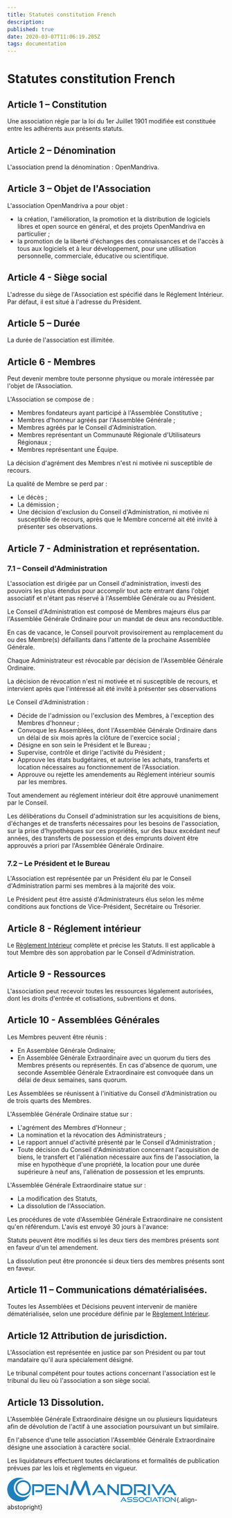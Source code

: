 ```yaml
---
title: Statutes constitution French
description: 
published: true
date: 2020-03-07T11:06:19.205Z
tags: documentation
---
```


# Statutes constitution French

## Article 1 – Constitution
Une association régie par la loi du 1er Juillet 1901 modifiée est constituée entre les adhérents aux présents statuts. 

## Article 2 – Dénomination
L'association prend la dénomination : OpenMandriva. 

## Article 3 – Objet de l'Association
L'association OpenMandriva a pour objet :
- la création, l'amélioration, la promotion et la distribution de logiciels libres et open source en général, et des projets OpenMandriva en particulier ;
- la promotion de la liberté d'échanges des connaissances et de l'accès à tous aux logiciels et à leur développement, pour une utilisation personnelle, commerciale, éducative ou scientifique.

## Article 4 - Siège social
L'adresse du siège de l'Association est spécifié dans le Réglement Intérieur.
Par défaut, il est situé à l'adresse du Président. 

## Article 5 – Durée
La durée de l'association est illimitée. 

## Article 6 - Membres

Peut devenir membre toute personne physique ou morale intéressée par l'objet de l’Association.

L'Association se compose de :
- Membres fondateurs ayant participé à l'Assemblée Constitutive ;
- Membres d'honneur agréés par l'Assemblée Générale ;
- Membres agréés par le Conseil d'Administration.
- Membres représentant un Communauté Régionale d'Utilisateurs Régionaux ;
- Membres représentant une Équipe.

La décision d'agrément des Membres n'est ni motivée ni susceptible de recours.

La qualité de Membre se perd par :
- Le décès ;
- La démission ;
- Une décision d'exclusion du Conseil d'Administration, ni motivée ni susceptible de recours, après que le Membre concerné ait été invité à présenter ses observations. 

## Article 7 - Administration et représentation.
### 7.1 – Conseil d'Administration
L'association est dirigée par un Conseil d'administration, investi des pouvoirs les plus étendus pour accomplir tout acte entrant dans l'objet associatif et n'étant pas réservé à l'Assemblée Générale ou au Président.

Le Conseil d'Administration est composé de Membres majeurs élus par l'Assemblée Générale Ordinaire pour un mandat de deux ans reconductible.

En cas de vacance, le Conseil pourvoit provisoirement au remplacement du ou des Membre(s) défaillants dans l'attente de la prochaine Assemblée Générale.

Chaque Administrateur est révocable par décision de l'Assemblée Générale Ordinaire.

La décision de révocation n'est ni motivée et ni susceptible de recours, et intervient après que l'intéressé ait été invité à présenter ses observations

Le Conseil d'Administration :
- Décide de l'admission ou l'exclusion des Membres, à l'exception des Membres d'honneur ;
- Convoque les Assemblées, dont l'Assemblée Générale Ordinaire dans un délai de six mois après la clôture de l'exercice social ;
- Désigne en son sein le Président et le Bureau ;
- Supervise, contrôle et dirige l'activité du Président ;
- Approuve les états budgétaires, et autorise les achats, transferts et location nécessaires au fonctionnement de l'Association.
- Approuve ou rejette les amendements au Réglement intérieur soumis par les membres. 

Tout amendement au réglement intérieur doit être approuvé unanimement par le Conseil.

Les délibérations du Conseil d'administration sur les acquisitions de biens, d'échanges et de transferts nécessaires pour les besoins de l'association, sur la prise d'hypothèques sur ces propriétés, sur des baux excédant neuf années, des transferts de possession et des emprunts doivent être approuvés a priori par l'Assemblée Générale Ordinaire.

### 7.2 – Le Président et le Bureau
L'Association est représentée par un Président élu par le Conseil d'Administration parmi ses membres à la majorité des voix.

Le Président peut être assisté d'Administrateurs élus selon les même conditions aux fonctions de Vice-Président, Secrétaire ou Trésorier. 

## Article 8 - Réglement intérieur
Le [Règlement Intérieur](bylaws) complète et précise les Statuts. Il est applicable à tout Membre dès son approbation par le Conseil d'Administration.

## Article 9 - Ressources
L'association peut recevoir toutes les ressources légalement autorisées, dont les droits d'entrée et cotisations, subventions et dons. 

## Article 10 - Assemblées Générales

Les Membres peuvent être réunis :
- En Assemblée Générale Ordinaire;
- En Assemblée Générale Extraordinaire avec un quorum du tiers des Membres présents ou représentés. En cas d'absence de quorum, une seconde Assemblée Générale Extraordinaire est convoquée dans un délai de deux semaines, sans quorum. 

Les Assemblées se réunissent à l'initiative du Conseil d'Administration ou de trois quarts des Membres.

L'Assemblée Générale Ordinaire statue sur :
- L'agrément des Membres d'Honneur ;
- La nomination et la révocation des Administrateurs ;
- Le rapport annuel d'activité présenté par le Conseil d'Administration ;
- Toute décision du Conseil d'Administration concernant l'acquisition de biens, le transfert et l'aliénation nécessaire aux fins de l'association, la mise en hypothèque d'une propriété, la location pour une durée supérieure à neuf ans, l'aliénation de possession et les emprunts.

L'Assemblée Générale Extraordinaire statue sur :
- La modification des Statuts,
- La dissolution de l'Association.

Les procédures de vote d'Assemblée Générale Extraordinaire ne consistent qu'en référendum. L'avis est envoyé 30 jours à l'avance:

Statuts peuvent être modifiés si les deux tiers des membres présents sont en faveur d'un tel amendement.

La dissolution peut être prononcée si deux tiers des membres présents sont en faveur. 

## Article 11 – Communications dématérialisées.
Toutes les Assemblées et Décisions peuvent intervenir de manière dématérialisée, selon une procédure définie par le [Règlement Intérieur](bylaws). 

## Article 12 Attribution de jurisdiction.
L'Association est représentée en justice par son Président ou par tout mandataire qu'il aura spécialement désigné.

Le tribunal compétent pour toutes actions concernant l'association est le tribunal du lieu où l'association a son siège social.

## Article 13 Dissolution.
L'Assemblée Générale Extraordinaire désigne un ou plusieurs liquidateurs afin de dévolution de l'actif à une association poursuivant un but similaire.

En l'absence d'une telle association l'Assemblée Générale Extraordinaire désigne une association à caractère social.

Les liquidateurs effectuent toutes déclarations et formalités de publication prévues par les lois et règlements en vigueur.

![header-tr-asso.png](/assets/header-tr-asso.png){.align-abstopright}
